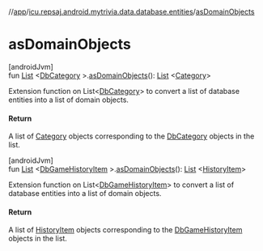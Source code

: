 //[app](../../index.md)/[icu.repsaj.android.mytrivia.data.database.entities](index.md)/[asDomainObjects](as-domain-objects.md)

# asDomainObjects

[androidJvm]\
fun [List](https://kotlinlang.org/api/latest/jvm/stdlib/kotlin.collections/-list/index.html)
&lt;[DbCategory](-db-category/index.md)
&gt;.[asDomainObjects](as-domain-objects.md)(): [List](https://kotlinlang.org/api/latest/jvm/stdlib/kotlin.collections/-list/index.html)
&lt;[Category](../icu.repsaj.android.mytrivia.model/-category/index.md)&gt;

Extension function on List<[DbCategory](-db-category/index.md)> to convert a list of database
entities into a list of domain objects.

#### Return

A list of [Category](../icu.repsaj.android.mytrivia.model/-category/index.md) objects corresponding
to the [DbCategory](-db-category/index.md) objects in the list.

[androidJvm]\
fun [List](https://kotlinlang.org/api/latest/jvm/stdlib/kotlin.collections/-list/index.html)
&lt;[DbGameHistoryItem](-db-game-history-item/index.md)
&gt;.[asDomainObjects](as-domain-objects.md)(): [List](https://kotlinlang.org/api/latest/jvm/stdlib/kotlin.collections/-list/index.html)
&lt;[HistoryItem](../icu.repsaj.android.mytrivia.model/-history-item/index.md)&gt;

Extension function on List<[DbGameHistoryItem](-db-game-history-item/index.md)> to convert a list of
database entities into a list of domain objects.

#### Return

A list of [HistoryItem](../icu.repsaj.android.mytrivia.model/-history-item/index.md) objects
corresponding to the [DbGameHistoryItem](-db-game-history-item/index.md) objects in the list.
